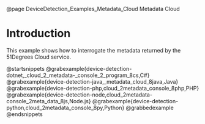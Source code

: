 @page DeviceDetection_Examples_Metadata_Cloud Metadata Cloud

# Introduction

This example shows how to interrogate the metadata returned by the 51Degrees Cloud service.

@startsnippets
@grabexample{device-detection-dotnet,_cloud_2_metadata-_console_2_program_8cs,C#}
@grabexample{device-detection-java,_metadata_cloud_8java,Java}
@grabexample{device-detection-php,cloud_2metadata_console_8php,PHP}
@grabexample{device-detection-node,cloud_2metadata-console_2meta_data_8js,Node.js}
@grabexample{device-detection-python,cloud_2metadata_console_8py,Python}
@grabbedexample
@endsnippets

